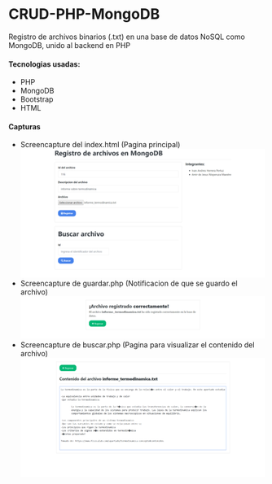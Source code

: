 # CRUD-PHP-MongoDB
Registro de archivos binarios (.txt) en una base de datos NoSQL como MongoDB, unido al backend en PHP

#### Tecnologias usadas:
- PHP
- MongoDB
- Bootstrap
- HTML

#### Capturas

- Screencapture del index.html (Pagina principal)
![](docs/screencapture-index.png)
- Screencapture de guardar.php (Notificacion de que se guardo el archivo)
![](docs/screencapture-notificacion-de-guardado.png)
- Screencapture de buscar.php (Pagina para visualizar el contenido del archivo)
![](docs/screencapture-lectura-del-archivo.PNG)

